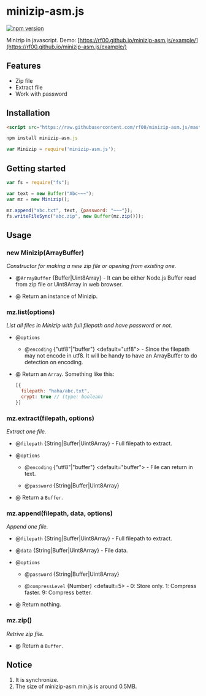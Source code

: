 # minizip-asm.js

[![npm version](https://badge.fury.io/js/minizip-asm.js.svg)](https://www.npmjs.com/package/minizip-asm.js)

Minizip in javascript. Demo: [https://rf00.github.io/minizip-asm.js/example/](https://rf00.github.io/minizip-asm.js/example/)

## Features

* Zip file
* Extract file
* Work with password

## Installation

```html
<script src="https://raw.githubusercontent.com/rf00/minizip-asm.js/master/lib/minizip-asm.min.js"></script>
```

```js
npm install minizip-asm.js

var Minizip = require('minizip-asm.js');
```

## Getting started

```js
var fs = require("fs");

var text = new Buffer("Abc~~~");
var mz = new Minizip();

mz.append("abc.txt", text, {password: "~~~"});
fs.writeFileSync("abc.zip", new Buffer(mz.zip()));
```

## Usage

### new Minizip(ArrayBuffer)

*Constructor for making a new zip file or opening from existing one.*

* @`ArrayBuffer` {Buffer|Uint8Array} <optional> - It can be either Node.js Buffer read from zip file or Uint8Array in web browser.

* @ Return an instance of Minizip.

### mz.list(options)

*List all files in Minizip with full filepath and have password or not.*

* @`options` <optional>

  * @`encoding` {"utf8"|"buffer"} <default="utf8"> - Since the filepath may not encode in utf8. It will be handy to have an ArrayBuffer to do detection on encoding.

* @ Return an `Array`. Something like this:
    
    ```js
    [{
      filepath: "haha/abc.txt",
      crypt: true // (type: boolean)
    }]
    ```

### mz.extract(filepath, options)

*Extract one file.*

* @`filepath` {String|Buffer|Uint8Array} - Full filepath to extract.

* @`options` <optional>

  * @`encoding` {"utf8"|"buffer"} <default="buffer"> - File can return in text.
  
  * @`password` {String|Buffer|Uint8Array} <optional>

* @ Return a `Buffer`.

### mz.append(filepath, data, options)

*Append one file.*

* @`filepath` {String|Buffer|Uint8Array} - Full filepath to extract.

* @`data` {String|Buffer|Uint8Array} - File data.

* @`options` <optional>

  * @`password` {String|Buffer|Uint8Array} <optional>
  
  * @`compressLevel` {Number} <default=5> - 0: Store only. 1: Compress faster. 9: Compress better.

* @ Return nothing.

### mz.zip()

*Retrive zip file.*

* @ Return a `Buffer`.

## Notice

1. It is synchronize.
2. The size of minizip-asm.min.js is around 0.5MB.

